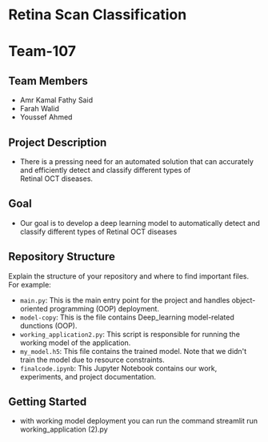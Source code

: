 # Retina Scan Classification
# Team-107
## Team Members
- Amr Kamal Fathy Said
- Farah Walid
- Youssef Ahmed


## Project Description
- There is a pressing need for an automated solution that can accurately and efficiently detect and classify different types of Retinal OCT diseases.

## Goal
- Our goal is to develop a deep learning model to automatically detect and classify different types of Retinal OCT diseases

## Repository Structure
Explain the structure of your repository and where to find important files. For example:
- `main.py`: This is the main entry point for the project and handles object-oriented programming (OOP) deployment.
- `model-copy`: This is the file contains Deep_learning model-related dunctions (OOP).
- `working_application2.py`: This script is responsible for running the working model of the application.
- `my_model.h5`: This file contains the trained model. Note that we didn't train the model due to resource constraints.
- `finalcode.ipynb`: This Jupyter Notebook contains our work, experiments, and project documentation.

## Getting Started
- with working model deployment you can run the command streamlit run working_application (2).py

